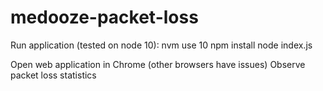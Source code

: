 # medooze-packet-loss

Run application (tested on node 10):
nvm use 10
npm install
node index.js

Open web application in Chrome (other browsers have issues)
Observe packet loss statistics

